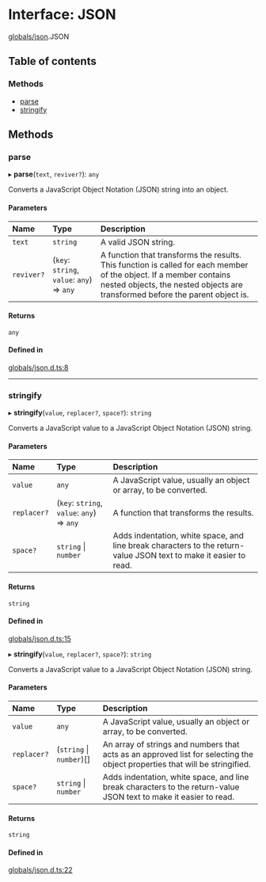 # Interface: JSON

[globals/json](../modules/globals_json.md).JSON

## Table of contents

### Methods

- [parse](globals_json.JSON.md#parse)
- [stringify](globals_json.JSON.md#stringify)

## Methods

### parse

▸ **parse**(`text`, `reviver?`): `any`

Converts a JavaScript Object Notation (JSON) string into an object.

#### Parameters

| Name | Type | Description |
| :------ | :------ | :------ |
| `text` | `string` | A valid JSON string. |
| `reviver?` | (`key`: `string`, `value`: `any`) => `any` | A function that transforms the results. This function is called for each member of the object. If a member contains nested objects, the nested objects are transformed before the parent object is. |

#### Returns

`any`

#### Defined in

[globals/json.d.ts:8](https://github.com/luucyadmin/luucy-types/blob/5fee54b/globals/json.d.ts#L8)

___

### stringify

▸ **stringify**(`value`, `replacer?`, `space?`): `string`

Converts a JavaScript value to a JavaScript Object Notation (JSON) string.

#### Parameters

| Name | Type | Description |
| :------ | :------ | :------ |
| `value` | `any` | A JavaScript value, usually an object or array, to be converted. |
| `replacer?` | (`key`: `string`, `value`: `any`) => `any` | A function that transforms the results. |
| `space?` | `string` \| `number` | Adds indentation, white space, and line break characters to the return-value JSON text to make it easier to read. |

#### Returns

`string`

#### Defined in

[globals/json.d.ts:15](https://github.com/luucyadmin/luucy-types/blob/5fee54b/globals/json.d.ts#L15)

▸ **stringify**(`value`, `replacer?`, `space?`): `string`

Converts a JavaScript value to a JavaScript Object Notation (JSON) string.

#### Parameters

| Name | Type | Description |
| :------ | :------ | :------ |
| `value` | `any` | A JavaScript value, usually an object or array, to be converted. |
| `replacer?` | (`string` \| `number`)[] | An array of strings and numbers that acts as an approved list for selecting the object properties that will be stringified. |
| `space?` | `string` \| `number` | Adds indentation, white space, and line break characters to the return-value JSON text to make it easier to read. |

#### Returns

`string`

#### Defined in

[globals/json.d.ts:22](https://github.com/luucyadmin/luucy-types/blob/5fee54b/globals/json.d.ts#L22)
